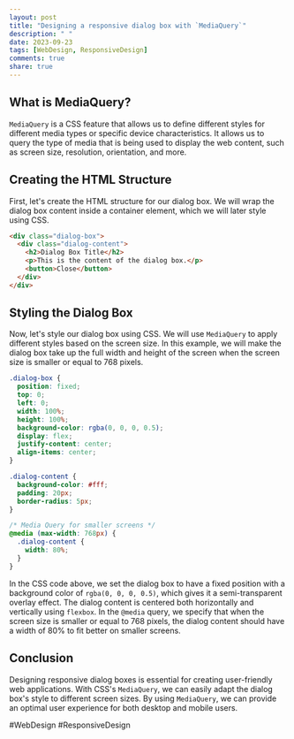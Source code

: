 ```yaml
---
layout: post
title: "Designing a responsive dialog box with `MediaQuery`"
description: " "
date: 2023-09-23
tags: [WebDesign, ResponsiveDesign]
comments: true
share: true
---
```


## What is MediaQuery?

`MediaQuery` is a CSS feature that allows us to define different styles for different media types or specific device characteristics. It allows us to query the type of media that is being used to display the web content, such as screen size, resolution, orientation, and more.

## Creating the HTML Structure

First, let's create the HTML structure for our dialog box. We will wrap the dialog box content inside a container element, which we will later style using CSS.

```html
<div class="dialog-box">
  <div class="dialog-content">
    <h2>Dialog Box Title</h2>
    <p>This is the content of the dialog box.</p>
    <button>Close</button>
  </div>
</div>
```

## Styling the Dialog Box

Now, let's style our dialog box using CSS. We will use `MediaQuery` to apply different styles based on the screen size. In this example, we will make the dialog box take up the full width and height of the screen when the screen size is smaller or equal to 768 pixels.

```css
.dialog-box {
  position: fixed;
  top: 0;
  left: 0;
  width: 100%;
  height: 100%;
  background-color: rgba(0, 0, 0, 0.5);
  display: flex;
  justify-content: center;
  align-items: center;
}

.dialog-content {
  background-color: #fff;
  padding: 20px;
  border-radius: 5px;
}

/* Media Query for smaller screens */
@media (max-width: 768px) {
  .dialog-content {
    width: 80%;
  }
}
```

In the CSS code above, we set the dialog box to have a fixed position with a background color of `rgba(0, 0, 0, 0.5)`, which gives it a semi-transparent overlay effect. The dialog content is centered both horizontally and vertically using `flexbox`. In the `@media` query, we specify that when the screen size is smaller or equal to 768 pixels, the dialog content should have a width of 80% to fit better on smaller screens.

## Conclusion

Designing responsive dialog boxes is essential for creating user-friendly web applications. With CSS's `MediaQuery`, we can easily adapt the dialog box's style to different screen sizes. By using `MediaQuery`, we can provide an optimal user experience for both desktop and mobile users.

#WebDesign #ResponsiveDesign